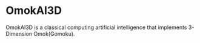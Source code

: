 # OmokAI3D
OmokAI3D is a classical computing artificial intelligence that implements 3-Dimension Omok(Gomoku).
